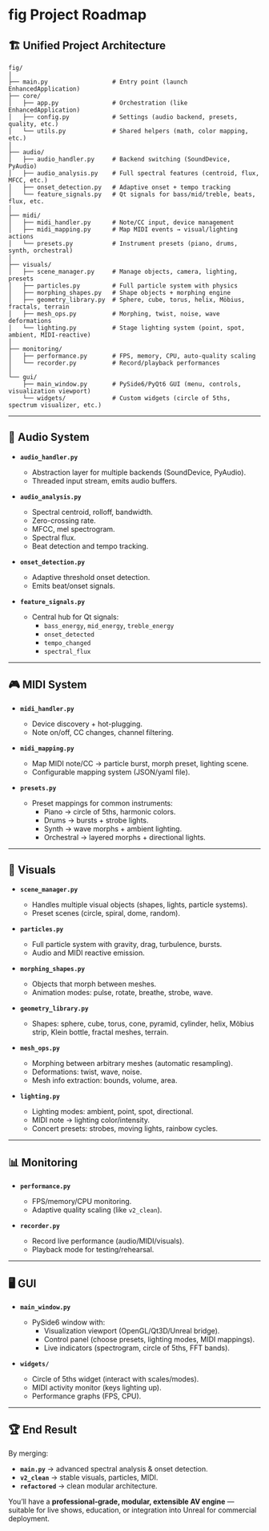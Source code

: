 # fig Project Roadmap

## 🏗️ Unified Project Architecture
```
fig/
│
├── main.py                  # Entry point (launch EnhancedApplication)
├── core/
│   ├── app.py               # Orchestration (like EnhancedApplication)
│   ├── config.py            # Settings (audio backend, presets, quality, etc.)
│   └── utils.py             # Shared helpers (math, color mapping, etc.)
│
├── audio/
│   ├── audio_handler.py     # Backend switching (SoundDevice, PyAudio)
│   ├── audio_analysis.py    # Full spectral features (centroid, flux, MFCC, etc.)
│   ├── onset_detection.py   # Adaptive onset + tempo tracking
│   └── feature_signals.py   # Qt signals for bass/mid/treble, beats, flux, etc.
│
├── midi/
│   ├── midi_handler.py      # Note/CC input, device management
│   ├── midi_mapping.py      # Map MIDI events → visual/lighting actions
│   └── presets.py           # Instrument presets (piano, drums, synth, orchestral)
│
├── visuals/
│   ├── scene_manager.py     # Manage objects, camera, lighting, presets
│   ├── particles.py         # Full particle system with physics
│   ├── morphing_shapes.py   # Shape objects + morphing engine
│   ├── geometry_library.py  # Sphere, cube, torus, helix, Möbius, fractals, terrain
│   ├── mesh_ops.py          # Morphing, twist, noise, wave deformations
│   └── lighting.py          # Stage lighting system (point, spot, ambient, MIDI-reactive)
│
├── monitoring/
│   ├── performance.py       # FPS, memory, CPU, auto-quality scaling
│   └── recorder.py          # Record/playback performances
│
└── gui/
    ├── main_window.py       # PySide6/PyQt6 GUI (menu, controls, visualization viewport)
    └── widgets/             # Custom widgets (circle of 5ths, spectrum visualizer, etc.)
```

---

## 🎵 Audio System
- **`audio_handler.py`**
  - Abstraction layer for multiple backends (SoundDevice, PyAudio).
  - Threaded input stream, emits audio buffers.

- **`audio_analysis.py`**
  - Spectral centroid, rolloff, bandwidth.
  - Zero-crossing rate.
  - MFCC, mel spectrogram.
  - Spectral flux.
  - Beat detection and tempo tracking.

- **`onset_detection.py`**
  - Adaptive threshold onset detection.
  - Emits beat/onset signals.

- **`feature_signals.py`**
  - Central hub for Qt signals:
    - `bass_energy`, `mid_energy`, `treble_energy`
    - `onset_detected`
    - `tempo_changed`
    - `spectral_flux`

---

## 🎮 MIDI System
- **`midi_handler.py`**
  - Device discovery + hot-plugging.
  - Note on/off, CC changes, channel filtering.

- **`midi_mapping.py`**
  - Map MIDI note/CC → particle burst, morph preset, lighting scene.
  - Configurable mapping system (JSON/yaml file).

- **`presets.py`**
  - Preset mappings for common instruments:
    - Piano → circle of 5ths, harmonic colors.
    - Drums → bursts + strobe lights.
    - Synth → wave morphs + ambient lighting.
    - Orchestral → layered morphs + directional lights.

---

## 🎨 Visuals
- **`scene_manager.py`**
  - Handles multiple visual objects (shapes, lights, particle systems).
  - Preset scenes (circle, spiral, dome, random).

- **`particles.py`**
  - Full particle system with gravity, drag, turbulence, bursts.
  - Audio and MIDI reactive emission.

- **`morphing_shapes.py`**
  - Objects that morph between meshes.
  - Animation modes: pulse, rotate, breathe, strobe, wave.

- **`geometry_library.py`**
  - Shapes: sphere, cube, torus, cone, pyramid, cylinder, helix, Möbius strip, Klein bottle, fractal meshes, terrain.

- **`mesh_ops.py`**
  - Morphing between arbitrary meshes (automatic resampling).
  - Deformations: twist, wave, noise.
  - Mesh info extraction: bounds, volume, area.

- **`lighting.py`**
  - Lighting modes: ambient, point, spot, directional.
  - MIDI note → lighting color/intensity.
  - Concert presets: strobes, moving lights, rainbow cycles.

---

## 📊 Monitoring
- **`performance.py`**
  - FPS/memory/CPU monitoring.
  - Adaptive quality scaling (like `v2_clean`).

- **`recorder.py`**
  - Record live performance (audio/MIDI/visuals).
  - Playback mode for testing/rehearsal.

---

## 🖥️ GUI
- **`main_window.py`**
  - PySide6 window with:
    - Visualization viewport (OpenGL/Qt3D/Unreal bridge).
    - Control panel (choose presets, lighting modes, MIDI mappings).
    - Live indicators (spectrogram, circle of 5ths, FFT bands).

- **`widgets/`**
  - Circle of 5ths widget (interact with scales/modes).
  - MIDI activity monitor (keys lighting up).
  - Performance graphs (FPS, CPU).

---

## 🏆 End Result
By merging:
- **`main.py`** → advanced spectral analysis & onset detection.
- **`v2_clean`** → stable visuals, particles, MIDI.
- **`refactored`** → clean modular architecture.

You’ll have a **professional-grade, modular, extensible AV engine** — suitable for live shows, education, or integration into Unreal for commercial deployment.
